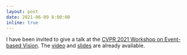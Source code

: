 ```yaml
---
layout: post
date: 2021-06-09 8:00:00
inline: true
---
```


I have been invited to give a talk at the [CVPR 2021 Workshop on Event-based Vision](https://tub-rip.github.io/eventvision2021/). The [video](https://youtu.be/mzwWI3DjMXI) and [slides](https://tub-rip.github.io/eventvision2021/slides/CVPRW21_Alzugaray_Chli_Lab.pdf) are already available.
